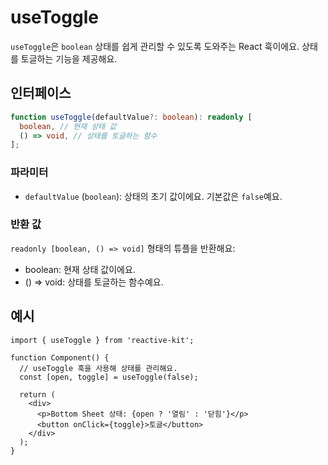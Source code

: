 # useToggle

`useToggle`은 `boolean` 상태를 쉽게 관리할 수 있도록 도와주는 React 훅이에요. 상태를 토글하는 기능을 제공해요.

## 인터페이스

```ts
function useToggle(defaultValue?: boolean): readonly [
  boolean, // 현재 상태 값
  () => void, // 상태를 토글하는 함수
];
```

### 파라미터

- `defaultValue` (`boolean`): 상태의 초기 값이에요. 기본값은 `false`예요.

### 반환 값

`readonly [boolean, () => void]` 형태의 튜플을 반환해요:

- boolean: 현재 상태 값이에요.
- () => void: 상태를 토글하는 함수예요.

## 예시

```tsx
import { useToggle } from 'reactive-kit';

function Component() {
  // useToggle 훅을 사용해 상태를 관리해요.
  const [open, toggle] = useToggle(false);

  return (
    <div>
      <p>Bottom Sheet 상태: {open ? '열림' : '닫힘'}</p>
      <button onClick={toggle}>토글</button>
    </div>
  );
}
```
